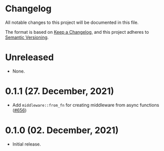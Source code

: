 # Changelog

All notable changes to this project will be documented in this file.

The format is based on [Keep a Changelog](https://keepachangelog.com/en/1.0.0/),
and this project adheres to [Semantic Versioning](https://semver.org/spec/v2.0.0.html).

# Unreleased

- None.

# 0.1.1 (27. December, 2021)

- Add `middleware::from_fn` for creating middleware from async functions ([#656])

[#656]: https://github.com/tokio-rs/axum/pull/656

# 0.1.0 (02. December, 2021)

- Initial release.
